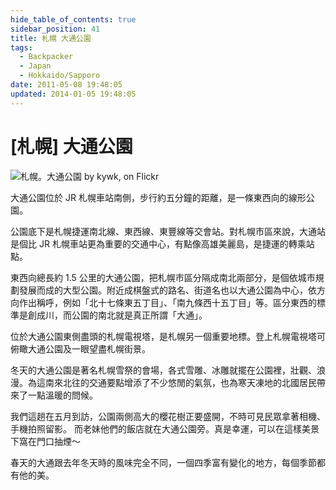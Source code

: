 ```yaml
---
hide_table_of_contents: true
sidebar_position: 41
title: 札幌 大通公園
tags:
  - Backpacker
  - Japan
  - Hokkaido/Sapporo
date: 2011-05-08 19:48:05
updated: 2014-01-05 19:48:05
---
```


[札幌] 大通公園
==============

![札幌。大通公園 by kywk, on Flickr](http://farm8.staticflickr.com/7222/7308858610_78d435efce.jpg)

大通公園位於 JR 札幌車站南側，步行約五分鐘的距離，是一條東西向的線形公園。

公園底下是札幌捷運南北線、東西線、東豐線等交會站。對札幌市區來說，大通站是個比 JR 札幌車站更為重要的交通中心，有點像高雄美麗島，是捷運的轉乘站點。

東西向總長約 1.5 公里的大通公園，把札幌市區分隔成南北兩部分，是個依城市規劃發展而成的大型公園。附近成棋盤式的路名、街道名也以大通公園為中心，依方向作出稱呼，例如「北十七條東五丁目」、「南九條西十五丁目」等。區分東西的標準是創成川，而公園的南北就是真正所謂「大通」。

位於大通公園東側盡頭的札幌電視塔，是札幌另一個重要地標。登上札幌電視塔可俯瞰大通公園及一眼望盡札幌街景。

冬天的大通公園是著名札幌雪祭的會場，各式雪雕、冰雕就擺在公園裡，壯觀、浪漫。為這南來北往的交通要點增添了不少悠閒的氣氛，也為寒天凍地的北國居民帶來了一點溫暖的問候。

我們這趟在五月到訪，公園兩側高大的櫻花樹正要盛開，不時可見民眾拿著相機、手機拍照留影。
而老妹他們的飯店就在大通公園旁。真是幸運，可以在這樣美景下窩在門口抽煙～

春天的大通跟去年冬天時的風味完全不同，一個四季富有變化的地方，每個季節都有他的美。
